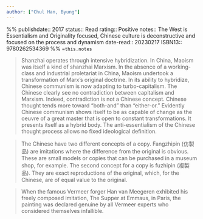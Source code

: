 ```yaml
---
author: ["Chul Han, Byung"]
---
```

%%
publishdate:: 2017
status:: Read
rating:: Positive
notes:: The West is Essentialism and Originality focused, Chinese culture is deconstructive and focused on the process and dynamism
date-read::  20230217
ISBN13:: 9780262534369
%%
`=this.notes`
> Shanzhai operates through intensive hybridization. In China, Maoism was itself a kind of shanzhai Marxism. In the absence of a working-class and industrial proletariat in China, Maoism undertook a transformation of Marx’s original doctrine. In its ability to hybridize, Chinese communism is now adapting to turbo-capitalism. The Chinese clearly see no contradiction between capitalism and Marxism. Indeed, contradiction is not a Chinese concept. Chinese thought tends more toward “both-and” than “either-or.” Evidently Chinese communism shows itself to be as capable of change as the oeuvre of a great master that is open to constant transformations. It presents itself as a hybrid body. The anti-essentialism of the Chinese thought process allows no fixed ideological definition.

> The Chinese have two different concepts of a copy. Fangzhipin (仿製品) are imitations where the difference from the original is obvious. These are small models or copies that can be purchased in a museum shop, for example. The second concept for a copy is fuzhipin (複製品). They are exact reproductions of the original, which, for the Chinese, are of equal value to the original.

> When the famous Vermeer forger Han van Meegeren exhibited his freely composed imitation, The Supper at Emmaus, in Paris, the painting was declared genuine by all Vermeer experts who considered themselves infallible.

> 
